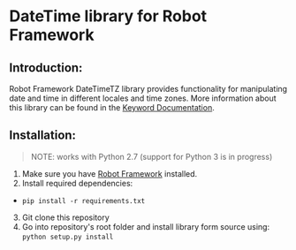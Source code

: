 # DateTime library for Robot Framework

Introduction:
-------------

Robot Framework DateTimeTZ library provides functionality for manipulating date and time in different locales and time zones. More information about this library can be found in the [Keyword Documentation].

Installation:
-------------
> NOTE: works with Python 2.7  (support for Python 3 is in progress)

1. Make sure you have [Robot Framework] installed.
2. Install required dependencies:
 - `pip install -r requirements.txt`
3. Git clone this repository
4. Go into repository's root folder and install library form source
   using: `python setup.py install`

[Keyword Documentation]: https://testautomation.github.io/DateTimeTZ/doc/DateTimeTZ.html
[Robot Framework]: https://github.com/robotframework/robotframework/blob/master/INSTALL.rst
